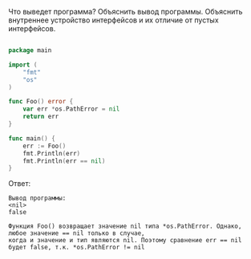 Что выведет программа? Объяснить вывод программы. Объяснить внутреннее устройство интерфейсов и их отличие от пустых интерфейсов.

```go

package main

import (
	"fmt"
	"os"
)

func Foo() error {
	var err *os.PathError = nil
	return err
}

func main() {
	err := Foo()
	fmt.Println(err)
	fmt.Println(err == nil)
}
```

Ответ:
```
Вывод программы:
<nil> 
false

Функция Foo() возвращает значение nil типа *os.PathError. Однако, любое значение == nil только в случае,
когда и значение и тип являются nil. Поэтому сравнение err == nil будет false, т.к. *os.PathError != nil
```